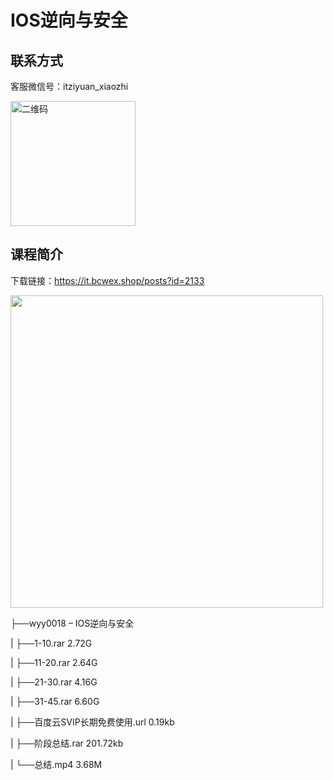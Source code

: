 # IOS逆向与安全

## 联系方式

客服微信号：itziyuan_xiaozhi

<img src="https://ziyuanyun.oss-cn-guangzhou.aliyuncs.com/common/20240614073449/666b82192834a.jpg" width="200" height="200" alt="二维码">

## 课程简介

下载链接：https://it.bcwex.shop/posts?id=2133

<img src="https://ziyuanyun.oss-cn-guangzhou.aliyuncs.com/yun/20240515183657/664490493151e.jpg" width="500" alt="">

  ├──wyy0018 &#8211; IOS逆向与安全

 | ├──1-10.rar 2.72G

 | ├──11-20.rar 2.64G

 | ├──21-30.rar 4.16G

 | ├──31-45.rar 6.60G

 | ├──百度云SVIP长期免费使用.url 0.19kb

 | ├──阶段总结.rar 201.72kb

 | └──总结.mp4 3.68M

  